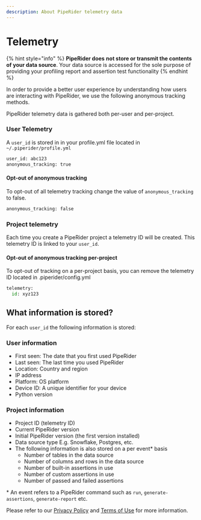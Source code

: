 ```yaml
---
description: About PipeRider telemetry data
---
```


# Telemetry

{% hint style="info" %}
**PipeRider does** **not store or transmit the contents of your data source**. Your data source is accessed for the sole purpose of providing your profiling report and assertion test functionality
{% endhint %}

In order to provide a better user experience by understanding how users are interacting with PipeRider, we use the following anonymous tracking methods.

PipeRider telemetry data is gathered both per-user and per-project.

### User Telemetry

A `user_id` is stored in in your profile.yml file located in `~/.piperider/profile.yml`

```python
user_id: abc123
anonymous_tracking: true
```

#### Opt-out of anonymous tracking

To opt-out of all telemetry tracking change the value of `anonymous_tracking` to false.

```python
anonymous_tracking: false
```

### **Project telemetry**

Each time you create a PipeRider project a telemetry ID will be created. This telemetry ID is linked to your `user_id`.

#### Opt-out of anonymous tracking per-project

To opt-out of tracking on a per-project basis, you can remove the telemetry ID located in .piperider/config.yml

```python
telemetry:
  id: xyz123
```

## What information is stored?

For each `user_id` the following information is stored:

### User information

* First seen: The date that you first used PipeRider
* Last seen: The last time you used PipeRider
* Location: Country and region
* IP address
* Platform: OS platform
* Device ID: A unique identifier for your device
* Python version

### Project information

* Project ID (telemetry ID)
* Current PipeRider version
* Initial PipeRider version (the first version installed)
* Data source type E.g. Snowflake, Postgres, etc.
* The following information is also stored on a per event\* basis
  * Number of tables in the data source
  * Number of columns and rows in the data source
  * Number of built-in assertions in use
  * Number of custom assertions in use
  * Number of passed and failed assertions

\* An event refers to a PipeRider command such as `run`, `generate-assertions`, `generate-report` etc.

Please refer to our [Privacy Policy](privacy/privacy-policy.md) and [Terms of Use](privacy/terms-of-use.md) for more information.
